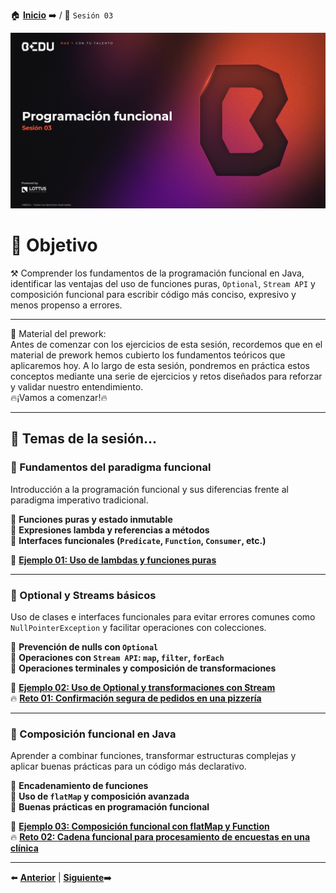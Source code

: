 🏠 [**Inicio**](../Readme.md) ➡️ / 📖 `Sesión 03`

<div align="center">
    <img src="Imagenes/S03.jpg" alt="Sesion_03">
</div>

# 🎯 Objetivo

⚒️ Comprender los fundamentos de la programación funcional en Java, identificar las ventajas del uso de funciones puras, `Optional`, `Stream API` y composición funcional para escribir código más conciso, expresivo y menos propenso a errores.

---

📘 Material del prework:  
Antes de comenzar con los ejercicios de esta sesión, recordemos que en el material de prework hemos cubierto los fundamentos teóricos que aplicaremos hoy. A lo largo de esta sesión, pondremos en práctica estos conceptos mediante una serie de ejercicios y retos diseñados para reforzar y validar nuestro entendimiento.  
🔥¡Vamos a comenzar!🔥

---

## 📂 Temas de la sesión...

### 📖 Fundamentos del paradigma funcional  
Introducción a la programación funcional y sus diferencias frente al paradigma imperativo tradicional.

🔹 **Funciones puras y estado inmutable**  
🔹 **Expresiones lambda y referencias a métodos**  
🔹 **Interfaces funcionales (`Predicate`, `Function`, `Consumer`, etc.)**

📜 **[Ejemplo 01: Uso de lambdas y funciones puras](Ejemplo-01/Readme.md)**  

---

### 📖 Optional y Streams básicos  
Uso de clases e interfaces funcionales para evitar errores comunes como `NullPointerException` y facilitar operaciones con colecciones.

🔹 **Prevención de nulls con `Optional`**  
🔹 **Operaciones con `Stream API`: `map`, `filter`, `forEach`**  
🔹 **Operaciones terminales y composición de transformaciones**

📜 **[Ejemplo 02: Uso de Optional y transformaciones con Stream](Ejemplo-02/Readme.md)**  
🔥 **[Reto 01: Confirmación segura de pedidos en una pizzería](Reto-01/Readme.md)**  

---

### 📖 Composición funcional en Java  
Aprender a combinar funciones, transformar estructuras complejas y aplicar buenas prácticas para un código más declarativo.

🔹 **Encadenamiento de funciones**  
🔹 **Uso de `flatMap` y composición avanzada**  
🔹 **Buenas prácticas en programación funcional**

📜 **[Ejemplo 03: Composición funcional con flatMap y Function](Ejemplo-03/Readme.md)**  
🔥 **[Reto 02: Cadena funcional para procesamiento de encuestas en una clínica](Reto-02/Readme.md)**  

---

⬅️ [**Anterior**](../Sesion-02/Readme.md) | [**Siguiente**](../Sesion-04/Readme.md)➡️  
